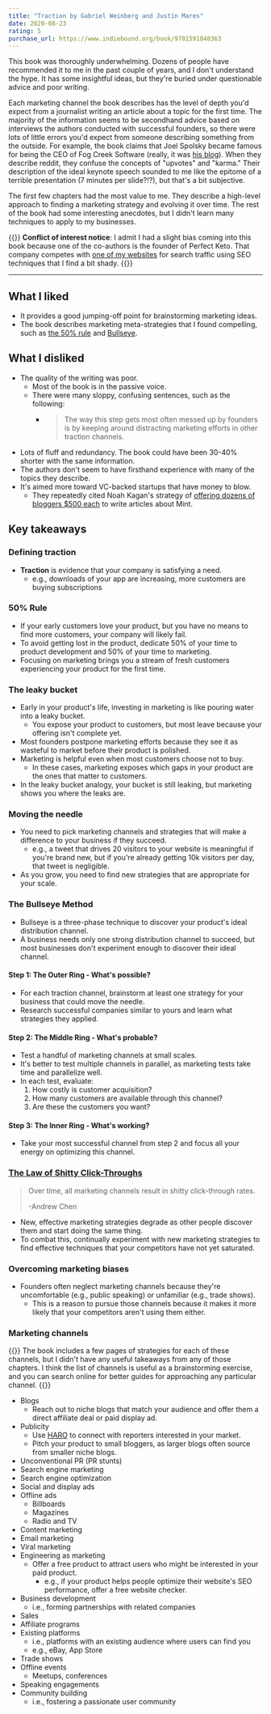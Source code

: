 ```yaml
---
title: "Traction by Gabriel Weinberg and Justin Mares"
date: 2020-08-23
rating: 5
purchase_url: https://www.indiebound.org/book/9781591848363
---
```


This book was thoroughly underwhelming. Dozens of people have recommended it to me in the past couple of years, and I don't understand the hype. It has some insightful ideas, but they're buried under questionable advice and poor writing.

<!--more-->

Each marketing channel the book describes has the level of depth you'd expect from a journalist writing an article about a topic for the first time. The majority of the information seems to be secondhand advice based on interviews the authors conducted with successful founders, so there were lots of little errors you'd expect from someone describing something from the outside. For example, the book claims that Joel Spolsky became famous for being the CEO of Fog Creek Software (really, it was [his blog](https://www.joelonsoftware.com/)). When they describe reddit, they confuse the concepts of "upvotes" and "karma." Their description of the ideal keynote speech sounded to me like the epitome of a terrible presentation (7 minutes per slide?!?), but that's a bit subjective.

The first few chapters had the most value to me. They describe a high-level approach to finding a marketing strategy and evolving it over time. The rest of the book had some interesting anecdotes, but I didn't learn many techniques to apply to my businesses.

{{<notice type="warning">}}
**Conflict of interest notice**: I admit I had a slight bias coming into this book because one of the co-authors is the founder of Perfect Keto. That company competes with [one of my websites](https://isitketo.org/) for search traffic using SEO techniques that I find a bit shady.
{{</notice>}}

---

## What I liked

- It provides a good jumping-off point for brainstorming marketing ideas.
- The book describes marketing meta-strategies that I found compelling, such as [the 50% rule](#50-rule) and [Bullseye](#the-bullseye-method).

## What I disliked

- The quality of the writing was poor.
  - Most of the book is in the passive voice.
  - There were many sloppy, confusing sentences, such as the following:
    - > The way this step gets most often messed up by founders is by keeping around distracting marketing efforts in other traction channels.
- Lots of fluff and redundancy. The book could have been 30-40% shorter with the same information.
- The authors don't seem to have firsthand experience with many of the topics they describe.
- It's aimed more toward VC-backed startups that have money to blow.
  - They repeatedly cited Noah Kagan's strategy of [offering dozens of bloggers $500 each](https://okdork.com/james-clear/) to write articles about Mint.

## Key takeaways

### Defining traction

- **Traction** is evidence that your company is satisfying a need.
  - e.g., downloads of your app are increasing, more customers are buying subscriptions

### 50% Rule

- If your early customers love your product, but you have no means to find more customers, your company will likely fail.
- To avoid getting lost in the product, dedicate 50% of your time to product development and 50% of your time to marketing.
- Focusing on marketing brings you a stream of fresh customers experiencing your product for the first time.

### The leaky bucket

- Early in your product's life, investing in marketing is like pouring water into a leaky bucket.
  - You expose your product to customers, but most leave because your offering isn't complete yet.
- Most founders postpone marketing efforts because they see it as wasteful to market before their product is polished.
- Marketing is helpful even when most customers choose not to buy.
  - In these cases, marketing exposes which gaps in your product are the ones that matter to customers.
- In the leaky bucket analogy, your bucket is still leaking, but marketing shows you where the leaks are.

### Moving the needle

- You need to pick marketing channels and strategies that will make a difference to your business if they succeed.
  - e.g., a tweet that drives 20 visitors to your website is meaningful if you're brand new, but if you're already getting 10k visitors per day, that tweet is negligible.
- As you grow, you need to find new strategies that are appropriate for your scale.

### The Bullseye Method

- Bullseye is a three-phase technique to discover your product's ideal distribution channel.
- A business needs only one strong distribution channel to succeed, but most businesses don't experiment enough to discover their ideal channel.

#### Step 1: The Outer Ring - What's possible?

- For each traction channel, brainstorm at least one strategy for your business that could move the needle.
- Research successful companies similar to yours and learn what strategies they applied.

#### Step 2: The Middle Ring - What's probable?

- Test a handful of marketing channels at small scales.
- It's better to test multiple channels in parallel, as marketing tests take time and parallelize well.
- In each test, evaluate:
  1. How costly is customer acquisition?
  1. How many customers are available through this channel?
  1. Are these the customers you want?

#### Step 3: The Inner Ring - What's working?

- Take your most successful channel from step 2 and focus all your energy on optimizing this channel.

### [The Law of Shitty Click-Throughs](https://andrewchen.co/the-law-of-shitty-clickthroughs/)

> Over time, all marketing channels result in shitty click-through rates.
>
> -Andrew Chen

- New, effective marketing strategies degrade as other people discover them and start doing the same thing.
- To combat this, continually experiment with new marketing strategies to find effective techniques that your competitors have not yet saturated.

### Overcoming marketing biases

- Founders often neglect marketing channels because they're uncomfortable (e.g., public speaking) or unfamiliar (e.g., trade shows).
  - This is a reason to pursue those channels because it makes it more likely that your competitors aren't using them either.

### Marketing channels

{{<notice type="info">}}
The book includes a few pages of strategies for each of these channels, but I didn't have any useful takeaways from any of those chapters. I think the list of channels is useful as a brainstorming exercise, and you can search online for better guides for approaching any particular channel.
{{</notice>}}

- Blogs
  - Reach out to niche blogs that match your audience and offer them a direct affiliate deal or paid display ad.
- Publicity
  - Use [HARO](https://www.helpareporter.com/) to connect with reporters interested in your market.
  - Pitch your product to small bloggers, as larger blogs often source from smaller niche blogs.
- Unconventional PR (PR stunts)
- Search engine marketing
- Search engine optimization
- Social and display ads
- Offline ads
  - Billboards
  - Magazines
  - Radio and TV
- Content marketing
- Email marketing
- Viral marketing
- Engineering as marketing
  - Offer a free product to attract users who might be interested in your paid product.
    - e.g., if your product helps people optimize their website's SEO performance, offer a free website checker.
- Business development
  - i.e., forming partnerships with related companies
- Sales
- Affiliate programs
- Existing platforms
  - i.e., platforms with an existing audience where users can find you
  - e.g., eBay, App Store
- Trade shows
- Offline events
  - Meetups, conferences
- Speaking engagements
- Community building
  - i.e., fostering a passionate user community
